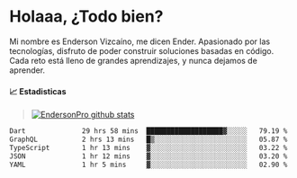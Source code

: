 
# Holaaa, ¿Todo bien?

Mi nombre es Enderson Vizcaíno, me dicen Ender. Apasionado por las tecnologías, disfruto de poder construir soluciones basadas en código. Cada reto está lleno de grandes aprendizajes, y nunca dejamos de aprender. 

#### :chart_with_upwards_trend: Estadisticas
> [![EndersonPro github stats](https://github-readme-stats.vercel.app/api?username=endersonpro&theme=vue-dark&show_icons=true)](https://github.com/anuraghazra/github-readme-stats) 


<!--START_SECTION:waka-->

```txt
Dart              29 hrs 58 mins  ███████████████████▓░░░░░   79.19 %
GraphQL           2 hrs 13 mins   █▒░░░░░░░░░░░░░░░░░░░░░░░   05.87 %
TypeScript        1 hr 13 mins    ▓░░░░░░░░░░░░░░░░░░░░░░░░   03.22 %
JSON              1 hr 12 mins    ▓░░░░░░░░░░░░░░░░░░░░░░░░   03.20 %
YAML              1 hr 5 mins     ▓░░░░░░░░░░░░░░░░░░░░░░░░   02.90 %
```

<!--END_SECTION:waka-->

[website]: https://endersonpro.github.io/portfolio/
[twitter]: https://twitter.com/endersonj_
[youtube]: https://youtube.com/ByEnderson
[instagram]: https://instagram.com/endersonvizc
[linkedin]: https://www.linkedin.com/in/enderson-vizcaino-2aa927175/
